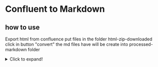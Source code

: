 # Confluent to Markdown


## how to use
Export html from confluence 
put files in the folder html-zip-downloaded
click in button "convert"
the md files have will be create into processed-markdown folder 

<details>
  <summary>Click to expand!</summary>
## tengo sueño xD
</details>
